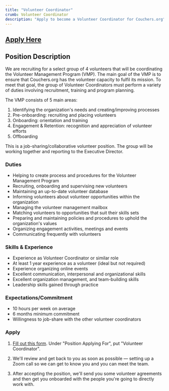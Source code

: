 ```yaml
---
title: "Volunteer Coordinator"
crumb: Volunteer Coordinator
description: "Apply to become a Volunteer Coordinator for Couchers.org"
---
```


## [Apply Here](https://couchers.org/contributors/form)

## Position Description

We are recruiting for a select group of 4 volunteers that will be coordinating the Volunteer Management Program (VMP). The main goal of the VMP is to ensure that Couchers.org has the volunteer capacity to fulfil its mission. To meet that goal, the group of Volunteer Coordinators must perform a variety of duties involving recruitment, training and program planning. 

The VMP consists of 5 main areas:

1. Identifying the organization's needs and creating/improving processes
2. Pre-onboarding: recruiting and placing volunteers
3. Onboarding: orientation and training
4. Engagement & Retention: recognition and appreciation of volunteer efforts
5. Offboarding

This is a job-sharing/collaborative volunteer position. The group will be working together and reporting to the Executive Director. 

### Duties 

- Helping to create process and procedures for the Volunteer Management Program
- Recruiting, onboarding and supervising new volunteers
- Maintaining an up-to-date volunteer database
- Informing volunteers about volunteer opportunities within the organization
- Managing the volunteer management mailbox
- Matching volunteers to opportunities that suit their skills sets
- Preparing and maintaining policies and procedures to uphold the organization's values
- Organizing engagement activities, meetings and events
- Communicating frequently with volunteers

### Skills & Experience

- Experience as Volunteer Coordinator or similar role
- At least 1 year experience as a volunteer (ideal but not required)
- Experience organizing online events
- Excellent communication, interpersonal and organizational skills
- Excellent organization management, and team-building skills
- Leadership skills gained through practice

### Expectations/Commitment

- 10 hours per week on average
- 6 months minimum commitment
- Willingness to job-share with the other volunteer coordinators

### Apply

1. [Fill out this form](https://couchers.org/contributors/form). Under "Position Applying For", put "Volunteer Coordinator".

2. We'll review and get back to you as soon as possible — setting up a Zoom call so we can get to know you and you can meet the team.

3. After accepting the position, we'll send you some volunteer agreements and then get you onboarded with the people you're going to directly work with.
